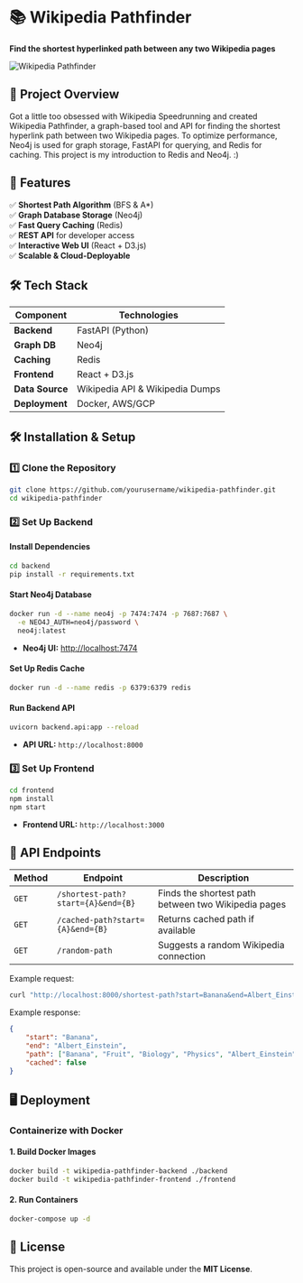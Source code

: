 # 📚 Wikipedia Pathfinder  
**Find the shortest hyperlinked path between any two Wikipedia pages**  

![Wikipedia Pathfinder](https://upload.wikimedia.org/wikipedia/commons/thumb/6/61/Wikipedia-logo-transparent.png/200px-Wikipedia-logo-transparent.png)

## 📝 Project Overview  
Got a little too obsessed with Wikipedia Speedrunning and created Wikipedia Pathfinder, a graph-based tool and API for finding the shortest hyperlink path between two Wikipedia pages. To optimize performance, Neo4j is used for graph storage, FastAPI for querying, and Redis for caching. This project is my introduction to Redis and Neo4j. :)

## 🚀 Features  
✅ **Shortest Path Algorithm** (BFS & A*)  
✅ **Graph Database Storage** (Neo4j)  
✅ **Fast Query Caching** (Redis)  
✅ **REST API** for developer access  
✅ **Interactive Web UI** (React + D3.js)  
✅ **Scalable & Cloud-Deployable**  

## 🛠️ Tech Stack  
| Component      | Technologies |
|---------------|-------------|
| **Backend**   | FastAPI (Python) |
| **Graph DB**  | Neo4j |
| **Caching**   | Redis |
| **Frontend**  | React + D3.js |
| **Data Source** | Wikipedia API & Wikipedia Dumps |
| **Deployment** | Docker, AWS/GCP |

## 🛠️ Installation & Setup  
### 1️⃣ Clone the Repository  
```bash
git clone https://github.com/yourusername/wikipedia-pathfinder.git
cd wikipedia-pathfinder
```

### 2️⃣ Set Up Backend  
#### Install Dependencies  
```bash
cd backend
pip install -r requirements.txt
```

#### Start Neo4j Database  
```bash
docker run -d --name neo4j -p 7474:7474 -p 7687:7687 \
  -e NEO4J_AUTH=neo4j/password \
  neo4j:latest
```
- **Neo4j UI:** [http://localhost:7474](http://localhost:7474)

#### Set Up Redis Cache  
```bash
docker run -d --name redis -p 6379:6379 redis
```

#### Run Backend API  
```bash
uvicorn backend.api:app --reload
```
- **API URL:** `http://localhost:8000`

### 3️⃣ Set Up Frontend  
```bash
cd frontend
npm install
npm start
```
- **Frontend URL:** `http://localhost:3000`

## 🔗 API Endpoints  
| Method | Endpoint | Description |
|--------|----------|-------------|
| `GET`  | `/shortest-path?start={A}&end={B}` | Finds the shortest path between two Wikipedia pages |
| `GET`  | `/cached-path?start={A}&end={B}` | Returns cached path if available |
| `GET`  | `/random-path` | Suggests a random Wikipedia connection |

Example request:  
```bash
curl "http://localhost:8000/shortest-path?start=Banana&end=Albert_Einstein"
```

Example response:  
```json
{
    "start": "Banana",
    "end": "Albert_Einstein",
    "path": ["Banana", "Fruit", "Biology", "Physics", "Albert_Einstein"],
    "cached": false
}
```

## 🖥️ Deployment  
### Containerize with Docker  
#### 1. Build Docker Images  
```bash
docker build -t wikipedia-pathfinder-backend ./backend
docker build -t wikipedia-pathfinder-frontend ./frontend
```

#### 2. Run Containers  
```bash
docker-compose up -d
```

## 📜 License  
This project is open-source and available under the **MIT License**.  
